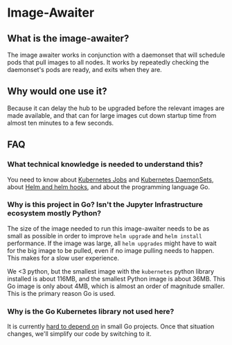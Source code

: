 # Image-Awaiter

## What is the image-awaiter?

The image awaiter works in conjunction with a daemonset that will schedule pods
that pull images to all nodes. It works by repeatedly checking the daemonset's
pods are ready, and exits when they are.

## Why would one use it?

Because it can delay the hub to be upgraded before the relevant images are made
available, and that can for large images cut down startup time from almost ten 
minutes to a few seconds.

## FAQ

### What technical knowledge is needed to understand this?

You need to know about [Kubernetes Jobs](https://kubernetes.io/docs/concepts/workloads/controllers/jobs-run-to-completion/) and [Kubernetes DaemonSets](https://kubernetes.io/docs/concepts/workloads/controllers/daemonset/), about [Helm and helm hooks](https://github.com/kubernetes/helm/blob/master/docs/charts_hooks.md), 
and about the programming language Go.

### Why is this project in Go? Isn't the Jupyter Infrastructure ecosystem mostly Python?

The size of the image needed to run this image-awaiter needs to be as small as possible in order
to improve `helm upgrade` and `helm install` performance. If the image was large,
all `helm upgrades` might have to wait for the big image to be pulled, even if no
image pulling needs to happen. This makes for a slow user experience.

We <3 python, but the smallest image with the `kubernetes` python library installed
is about 116MB, and the smallest Python image is about 36MB. This Go image is only
about 4MB, which is almost an order of magnitude smaller. This is the primary reason
Go is used.

### Why is the Go Kubernetes library not used here?

It is currently [hard to depend on](https://github.com/kubernetes/client-go/blob/master/INSTALL.md)
in small Go projects. Once that situation changes, we'll simplify our code by switching
to it.
